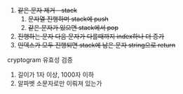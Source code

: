 1. ~~같은 문자 제거 - stack~~
   1. ~~문자열 진행하며 stack에 push~~
   2. ~~같은 문자가 있으면 stack에서 pop~~
2. ~~진행하는 문자 다음 문자가 다를때까지 index하나 더 증가~~
3. ~~인덱스가 모두 진행되면 stack에 남은 문자 string으로 return~~

cryptogram 유효성 검증

1. 길이가 1자 이상, 1000자 이하
2. 알파벳 소문자로만 이뤄져 있는가
